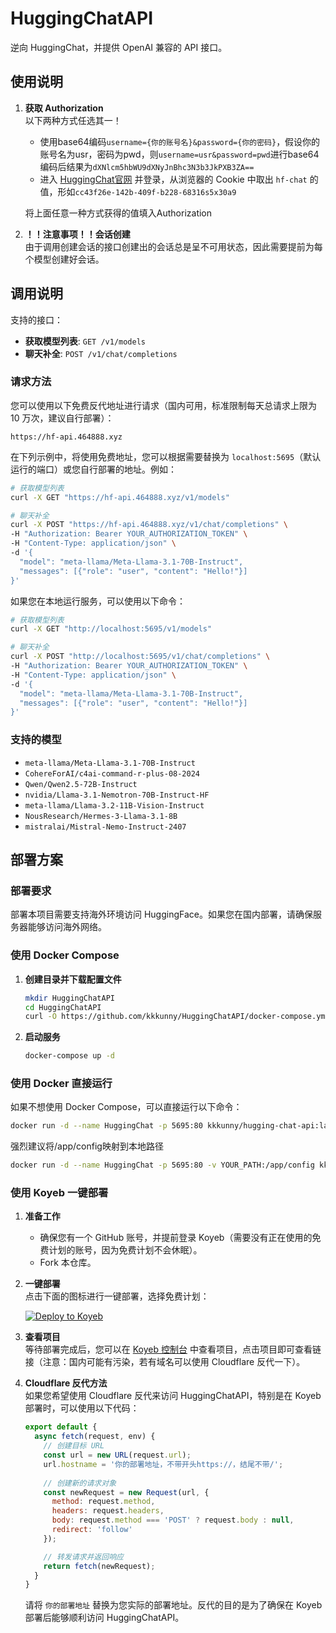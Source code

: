 # HuggingChatAPI

逆向 HuggingChat，并提供 OpenAI 兼容的 API 接口。

## 使用说明

1. **获取 Authorization**  
   以下两种方式任选其一！

   + 使用base64编码`username={你的账号名}&password={你的密码}`，假设你的账号名为usr，密码为pwd，则`username=usr&password=pwd`进行base64编码后结果为`dXNlcm5hbWU9dXNyJnBhc3N3b3JkPXB3ZA==`
   + 进入 [HuggingChat官网](https://huggingface.co/chat) 并登录，从浏览器的 Cookie 中取出 `hf-chat` 的值，形如`cc43f26e-142b-409f-b228-68316s5x30a9`

   将上面任意一种方式获得的值填入Authorization

2. **！！注意事项！！会话创建**  
   由于调用创建会话的接口创建出的会话总是呈不可用状态，因此需要提前为每个模型创建好会话。

## 调用说明

支持的接口：

- **获取模型列表**: `GET /v1/models`
- **聊天补全**: `POST /v1/chat/completions`

### 请求方法

您可以使用以下免费反代地址进行请求（国内可用，标准限制每天总请求上限为 10 万次，建议自行部署）：

`https://hf-api.464888.xyz`

在下列示例中，将使用免费地址，您可以根据需要替换为 `localhost:5695`（默认运行的端口）或您自行部署的地址。例如：

```bash
# 获取模型列表
curl -X GET "https://hf-api.464888.xyz/v1/models"

# 聊天补全
curl -X POST "https://hf-api.464888.xyz/v1/chat/completions" \
-H "Authorization: Bearer YOUR_AUTHORIZATION_TOKEN" \
-H "Content-Type: application/json" \
-d '{
  "model": "meta-llama/Meta-Llama-3.1-70B-Instruct",
  "messages": [{"role": "user", "content": "Hello!"}]
}'
```

如果您在本地运行服务，可以使用以下命令：

```bash
# 获取模型列表
curl -X GET "http://localhost:5695/v1/models"

# 聊天补全
curl -X POST "http://localhost:5695/v1/chat/completions" \
-H "Authorization: Bearer YOUR_AUTHORIZATION_TOKEN" \
-H "Content-Type: application/json" \
-d '{
  "model": "meta-llama/Meta-Llama-3.1-70B-Instruct",
  "messages": [{"role": "user", "content": "Hello!"}]
}'
```

### 支持的模型

- `meta-llama/Meta-Llama-3.1-70B-Instruct`
- `CohereForAI/c4ai-command-r-plus-08-2024`
- `Qwen/Qwen2.5-72B-Instruct`
- `nvidia/Llama-3.1-Nemotron-70B-Instruct-HF`
- `meta-llama/Llama-3.2-11B-Vision-Instruct`
- `NousResearch/Hermes-3-Llama-3.1-8B`
- `mistralai/Mistral-Nemo-Instruct-2407`

## 部署方案

### 部署要求

部署本项目需要支持海外环境访问 HuggingFace。如果您在国内部署，请确保服务器能够访问海外网络。

### 使用 Docker Compose

1. **创建目录并下载配置文件**

   ```bash
   mkdir HuggingChatAPI
   cd HuggingChatAPI
   curl -O https://github.com/kkkunny/HuggingChatAPI/docker-compose.yml
   ```

2. **启动服务**

   ```bash
   docker-compose up -d
   ```

### 使用 Docker 直接运行

如果不想使用 Docker Compose，可以直接运行以下命令：

```bash
docker run -d --name HuggingChat -p 5695:80 kkkunny/hugging-chat-api:latest
```

强烈建议将/app/config映射到本地路径

```bash
docker run -d --name HuggingChat -p 5695:80 -v YOUR_PATH:/app/config kkkunny/hugging-chat-api:latest
```

### 使用 Koyeb 一键部署

1. **准备工作**  
   - 确保您有一个 GitHub 账号，并提前登录 Koyeb（需要没有正在使用的免费计划的账号，因为免费计划不会休眠）。
   - Fork 本仓库。

2. **一键部署**  
   点击下面的图标进行一键部署，选择免费计划：

   [![Deploy to Koyeb](https://www.koyeb.com/static/images/deploy/button.svg)](https://app.koyeb.com/deploy?name=huggingchatapi&type=git&repository=2328760190%2FHuggingChatAPI&branch=master&builder=dockerfile&regions=was&env%5B%5D=&ports=80%3Bhttp%3B%2F)

3. **查看项目**  
   等待部署完成后，您可以在 [Koyeb 控制台](https://app.koyeb.com/) 中查看项目，点击项目即可查看链接（注意：国内可能有污染，若有域名可以使用 Cloudflare 反代一下）。

4. **Cloudflare 反代方法**  
   如果您希望使用 Cloudflare 反代来访问 HuggingChatAPI，特别是在 Koyeb 部署时，可以使用以下代码：

   ```javascript
   export default {
     async fetch(request, env) {
       // 创建目标 URL
       const url = new URL(request.url);
       url.hostname = '你的部署地址，不带开头https://，结尾不带/';
       
       // 创建新的请求对象
       const newRequest = new Request(url, {
         method: request.method,
         headers: request.headers,
         body: request.method === 'POST' ? request.body : null,
         redirect: 'follow'
       });

       // 转发请求并返回响应
       return fetch(newRequest);
     }
   }
   ```

   请将 `你的部署地址` 替换为您实际的部署地址。反代的目的是为了确保在 Koyeb 部署后能够顺利访问 HuggingChatAPI。
